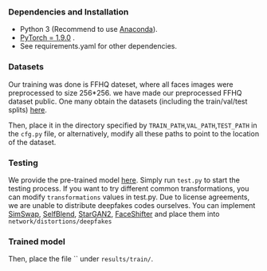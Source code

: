 ### Dependencies and Installation
- Python 3 (Recommend to use [Anaconda](https://www.anaconda.com/download/#linux)).
- [PyTorch = 1.9.0](https://pytorch.org/) .
- See requirements.yaml for other dependencies.


### Datasets
Our training was done is FFHQ dateset, where all faces images were preprocessed to size 256*256. we have made our preprocessed FFHQ dataset public. One many obtain the datasets (including the train/val/test splits) [here](https://drive.google.com/file/d/14NJtQEhs8jWqtX-WT2WgaLGDByDu5JcQ/view?usp=drive_link).

Then, place it in the directory specified by `TRAIN_PATH`,`VAL_PATH`,`TEST_PATH` in the `cfg.py` file, or alternatively, modify all these paths to point to the location of the dataset.

### Testing
We provide the pre-trained model [here](https://drive.google.com/file/d/1t2cogWi5e421f51BSyH0tEqbSD486kOm/view?usp=drive_link). Simply run `test.py` to start the testing process. If you want to try different common transformations, you can modify  `transformations` values in test.py. Due to license agreements, we are unable to distribute deepfakes codes ourselves.
You can implement [SimSwap](https://github.com/neuralchen/SimSwap), [SelfBlend](https://github.com/mapooon/SelfBlendedImages), [StarGAN2](https://github.com/clovaai/stargan-v2), [FaceShifter](https://github.com/Heonozis/FaceShifter-pytorch) and place them into   `network/distortions/deepfakes`


### Trained model
Then, place the file `` under `results/train/`.